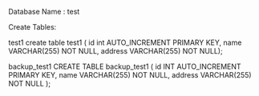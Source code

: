 Database Name : test

Create Tables:

test1 create table test1 ( id int AUTO_INCREMENT PRIMARY KEY, name VARCHAR(255) NOT NULL, address VARCHAR(255) NOT NULL);

backup_test1 CREATE TABLE backup_test1 ( id INT AUTO_INCREMENT PRIMARY KEY, name VARCHAR(255) NOT NULL, address VARCHAR(255) NOT NULL );
